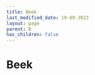 ```yaml
---
title: Beek
last_modified_date: 19-09-2023
layout: page
parent: B
has_children: false
---
```


Beek
====

